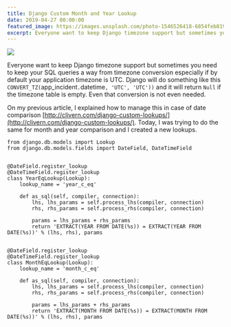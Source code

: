 ```yaml
---
title: Django Custom Month and Year Lookup
date: 2019-04-27 00:00:00
featured_image: https://images.unsplash.com/photo-1546526418-6854feb81940?q=75&fm=jpg&w=1000&fit=max
excerpt: Everyone want to keep Django timezone support but sometimes you need to keep your SQL queries a way from timezone conversion especially if by default your application timezone is UTC. Django will do something like this `CONVERT_TZ(`app_incident`.`datetime`, 'UTC', 'UTC'))` and it will return `Null` if the timezone table is empty. Even that conversion is not even needed.
---
```


![](https://images.unsplash.com/photo-1546526418-6854feb81940?q=75&fm=jpg&w=1000&fit=max)

Everyone want to keep Django timezone support but sometimes you need to keep your SQL queries a way from timezone conversion especially if by default your application timezone is UTC. Django will do something like this `CONVERT_TZ(`app_incident`.`datetime`, 'UTC', 'UTC'))` and it will return `Null` if the timezone table is empty. Even that conversion is not even needed.

On my previous article, I explained how to manage this in case of date comparison [http://clivern.com/django-custom-lookups/](http://clivern.com/django-custom-lookups/). Today, I was trying to do the same for month and year comparison and I created a new lookups.

```
from django.db.models import Lookup
from django.db.models.fields import DateField, DateTimeField


@DateField.register_lookup
@DateTimeField.register_lookup
class YearEqLookup(Lookup):
    lookup_name = 'year_c_eq'

    def as_sql(self, compiler, connection):
        lhs, lhs_params = self.process_lhs(compiler, connection)
        rhs, rhs_params = self.process_rhs(compiler, connection)

        params = lhs_params + rhs_params
        return 'EXTRACT(YEAR FROM DATE(%s)) = EXTRACT(YEAR FROM DATE(%s))' % (lhs, rhs), params


@DateField.register_lookup
@DateTimeField.register_lookup
class MonthEqLookup(Lookup):
    lookup_name = 'month_c_eq'

    def as_sql(self, compiler, connection):
        lhs, lhs_params = self.process_lhs(compiler, connection)
        rhs, rhs_params = self.process_rhs(compiler, connection)

        params = lhs_params + rhs_params
        return 'EXTRACT(MONTH FROM DATE(%s)) = EXTRACT(MONTH FROM DATE(%s))' % (lhs, rhs), params
```
